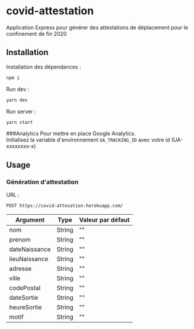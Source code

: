 # covid-attestation

Application Express pour générer des attestations de déplacement pour le confinement de fin 2020

## Installation

Installation des dépendances :

```bash
npm i
```

Run dev :

```bash
yarn dev
```

Run server :

```bash
yarn start
```

###Analytics
Pour mettre en place Google Analytics.<br>
Initialisez la variable d'environnement `GA_TRACKING_ID` avec votre id (UA-xxxxxxxx-x)

## Usage

### Génération d'attestation

URL : 
```url
POST https://covid-attesation.herokuapp.com/
``` 

| Argument        | Type           | Valeur par défaut  |
| ------------- |-------------| ----|
| nom | String | "" |
| prenom | String | "" |
| dateNaissance | String | "" |
| lieuNaissance | String | "" |
| adresse | String | "" |
| ville | String | "" |
| codePostal | String | "" |
| dateSortie | String | "" |
| heureSortie | String | "" |
| motif | String | "" |

